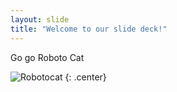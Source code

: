 ```yaml
---
layout: slide
title: "Welcome to our slide deck!"
---
```


Go go Roboto Cat

![Robotocat](https://octodex.github.com/images/Robotocat.png)
{: .center}
